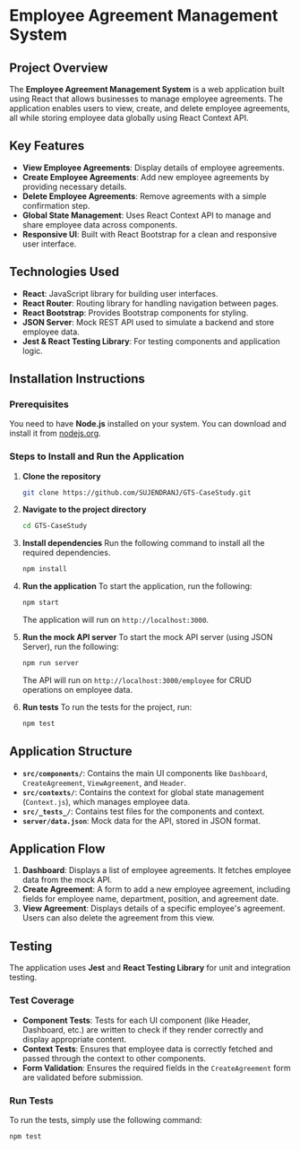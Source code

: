 # Employee Agreement Management System

## Project Overview
The **Employee Agreement Management System** is a web application built using React that allows businesses to manage employee agreements. The application enables users to view, create, and delete employee agreements, all while storing employee data globally using React Context API.

## Key Features
- **View Employee Agreements**: Display details of employee agreements.
- **Create Employee Agreements**: Add new employee agreements by providing necessary details.
- **Delete Employee Agreements**: Remove agreements with a simple confirmation step.
- **Global State Management**: Uses React Context API to manage and share employee data across components.
- **Responsive UI**: Built with React Bootstrap for a clean and responsive user interface.

## Technologies Used
- **React**: JavaScript library for building user interfaces.
- **React Router**: Routing library for handling navigation between pages.
- **React Bootstrap**: Provides Bootstrap components for styling.
- **JSON Server**: Mock REST API used to simulate a backend and store employee data.
- **Jest & React Testing Library**: For testing components and application logic.
  
## Installation Instructions

### Prerequisites
You need to have **Node.js** installed on your system. You can download and install it from [nodejs.org](https://nodejs.org/).

### Steps to Install and Run the Application
1. **Clone the repository**
    ```bash
    git clone https://github.com/SUJENDRANJ/GTS-CaseStudy.git
    ```

2. **Navigate to the project directory**
    ```bash
    cd GTS-CaseStudy
    ```

3. **Install dependencies**
    Run the following command to install all the required dependencies.
    ```bash
    npm install
    ```

4. **Run the application**
    To start the application, run the following:
    ```bash
    npm start
    ```
    The application will run on `http://localhost:3000`.

5. **Run the mock API server**
    To start the mock API server (using JSON Server), run the following:
    ```bash
    npm run server
    ```
    The API will run on `http://localhost:3000/employee` for CRUD operations on employee data.

6. **Run tests**
    To run the tests for the project, run:
    ```bash
    npm test
    ```

## Application Structure

- **`src/components/`**: Contains the main UI components like `Dashboard`, `CreateAgreement`, `ViewAgreement`, and `Header`.
- **`src/contexts/`**: Contains the context for global state management (`Context.js`), which manages employee data.
- **`src/_tests_/`**: Contains test files for the components and context.
- **`server/data.json`**: Mock data for the API, stored in JSON format.

## Application Flow

1. **Dashboard**: Displays a list of employee agreements. It fetches employee data from the mock API.
2. **Create Agreement**: A form to add a new employee agreement, including fields for employee name, department, position, and agreement date.
3. **View Agreement**: Displays details of a specific employee's agreement. Users can also delete the agreement from this view.

## Testing
The application uses **Jest** and **React Testing Library** for unit and integration testing.

### Test Coverage
- **Component Tests**: Tests for each UI component (like Header, Dashboard, etc.) are written to check if they render correctly and display appropriate content.
- **Context Tests**: Ensures that employee data is correctly fetched and passed through the context to other components.
- **Form Validation**: Ensures the required fields in the `CreateAgreement` form are validated before submission.

### Run Tests
To run the tests, simply use the following command:
```bash
npm test
